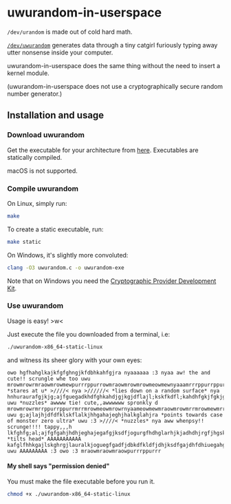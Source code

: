 # uwurandom-in-userspace
`/dev/urandom` is made out of cold hard math.

[`/dev/uwurandom`](https://github.com/valadaptive/uwurandom) generates data through a tiny catgirl furiously typing away utter nonsense inside your computer.

uwurandom-in-userspace does the same thing without the need to insert a kernel module.

(uwurandom-in-userspace does not use a cryptographically secure random number generator.)
## Installation and usage

### Download uwurandom
Get the executable for your architecture from [here](https://github.com/gltile-two-electric-boogaloo/uwurandom-in-userspace/releases). Executables are statically compiled.

macOS is not supported.

### Compile uwurandom
On Linux, simply run:
```bash
make
```

To create a static executable, run:
```bash
make static
```

On Windows, it's slightly more convoluted:
```bash
clang -O3 uwurandom.c -o uwurandom-exe
```

Note that on Windows you need the [Cryptographic Provider Development Kit](https://www.microsoft.com/en-us/download/details.aspx?id=30688).

### Use uwurandom

Usage is easy! >w<

Just execute the file you downloaded from a terminal, i.e:
```bash
./uwurandom-x86_64-static-linux
```

and witness its sheer glory with your own eyes:

```
owo hgfhahglkajkfgfghngjkfdbhkahfgjra nyaaaaaa :3 nyaa aw! the and cute!! scrungle whe too uwu mrowmrowrmraowmrowmewpurrrppurrowmraowmrowmrowmeowmewnyaaamrrrppurrppurrrrmrowmrowmeowmraowpurrrowrnyaamraowmraowmnya *stares at u* >////< nya >//////< *lies down on a random surface* nya hnhuraurafgjkjg;ajfguegadkhdfghkahdjgjkgjdflajl;kskfkdfl;kahdhfgkjfgkjgfkfkjhflfgjegjkjafgjkalghglkg uwu *nuzzles* awwww tie! cute,,awwwwww spronkly d mrowmrowrmrrppurrppurrmrrmrowmeowmrowrnyaameowmewmraowmrowmrrmrowmewmrrmrwmeowwwwwwwwwwwmeowmraowmraowrmewmrownyaaaaamewmeowrnyamraowrmrowmraowrnya uwu g;ajlajhjdfdfklskflalkjhhgahajeghjhalkglahjra *points towards case of monster zero ultra* uwu :3 >////< *nuzzles* nya aww whenpsy!! scrunge!!!! tappy,,,h lkfghfg;al;ajfgfgahjhdhjeghajegafgjksdfjogurgfhdhglarhjkjadhdhjrgfjhgskdbhgagjdgjdskhhfgahghrg;ahg *tilts head* AAAAAAAAAAA kafglfhhkgajlskghrgjlauralkjoguegfgadfjdbkdfkldfjdhjksdfgajdhfdhiuegahgjdhgdfka;aglkajdsdhdfjogajfglgbajhiurg uwu AAAAAAAAA :3 owo :3 mraowmraowmraowpurrrppurrr
```


#### My shell says "permission denied"
You must make the file executable before you run it.
```bash
chmod +x ./uwurandom-x86_64-static-linux
```
